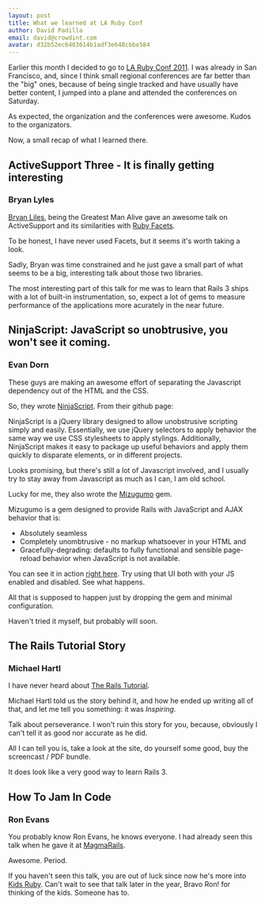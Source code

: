```yaml
---
layout: post
title: What we learned at LA Ruby Conf
author: David Padilla
email: david@crowdint.com
avatar: d32b52ec6403614b1adf3e648cbbe584
---
```


Earlier this month I decided to go to [LA Ruby Conf 2011](http://www.larubyconf.com).
I was already in San Francisco, and, since I think small regional conferences are far better
than the "big" ones, because of being single tracked and have usually
have better content, I jumped into a plane and attended the conferences on Saturday.

As expected, the organization and the conferences were awesome. Kudos to
the organizators.

Now, a small recap of what I learned there.

## ActiveSupport Three - It is finally getting interesting

### Bryan Lyles

[Bryan Liles](http://smartic.us/), being the Greatest
Man Alive gave an awesome talk on ActiveSupport and its similarities
with [Ruby Facets](http://rubyworks.github.com/facets/).

To be honest, I have never used Facets, but it seems it's worth taking a
look.

Sadly, Bryan was time constrained and he just gave a small part of what
seems to be a big, interesting talk about those two libraries.

The most interesting part of this talk for me was to learn that Rails 3
ships with a lot of built-in instrumentation, so, expect a lot of gems
to measure performance of the applications more acurately in the near
future.

## NinjaScript: JavaScript so unobtrusive, you won't see it coming.

### Evan Dorn

These guys are making an awesome effort of separating the Javascript
dependency out of the HTML and the CSS.

So, they wrote [NinjaScript](https://github.com/LRDesign/NinjaScript).
From their github page:

NinjaScript is a jQuery library designed to allow unobstrusive scripting simply and easily.
Essentially, we use jQuery selectors to apply behavior the same way we use CSS stylesheets
to apply stylings.
Additionally, NinjaScript makes it easy to package up useful behaviors and apply
them quickly to disparate elements, or in different projects.

Looks promising, but there's still a lot of Javascript involved, and I
usually try to stay away from Javascript as much as I can, I am old
school.

Lucky for me, they also wrote the [Mizugumo](https://github.com/LRDesign/mizugumo)
gem.

Mizugumo is a gem designed to provide Rails with JavaScript and AJAX behavior that is:

* Absolutely seamless
* Completely unombtrusive - no markup whatsoever in your HTML and
* Gracefully-degrading: defaults to fully functional and sensible page-reload behavior when JavaScript is not available.

You can see it in action [right here](http://mizugumo-demo.lrdesign.com/products).
Try using that UI both with your JS enabled and disabled. See what
happens.

All that is supposed to happen just by dropping the gem and minimal
configuration.

Haven't tried it myself, but probably will soon.

## The Rails Tutorial Story

### Michael Hartl

I have never heard about [The Rails Tutorial](http://ruby.railstutorial.org/).

Michael Hartl told us the story behind it, and how he ended up writing
all of that, and let me tell you something: it was *Inspiring*.

Talk about perseverance. I won't ruin this story for you, because,
obviously I can't tell it as good nor accurate as he did.

All I can tell you is, take a look at the site, do yourself some good,
buy the screencast / PDF bundle.

It does look like a very good way to learn Rails 3.

## How To Jam In Code

### Ron Evans

You probably know Ron Evans, he knows everyone. I had already seen this
talk when he gave it at [MagmaRails](http://www.magmarails.com).

Awesome. Period.

If you haven't seen this talk, you are out of luck since now he's more
into [Kids Ruby](http://www.kidsruby.com/). Can't wait to see that
talk later in the year, Bravo Ron! for thinking of the kids. Someone has
to.




